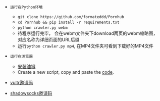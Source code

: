 
- ```运行在Python环境```
    - ```git clone https://github.com/formateddd/Pornhub ```
    - ```cd Pornhub && pip install -r requirements.txt```
    - ```python crawler.py webm```
    - 待程序运行完毕， 会在webm文件夹下download两页的webm缩略图，对应名称为详细页面的URL后缀
    - 运行```python crawler.py mp4```, 在MP4文件夹可看到下载好的MP4文件

- ```运行在浏览器```
    - [安装油猴](http://tampermonkey.net/)
    - Create a new script, copy and paste the [code](https://raw.githubusercontent.com/formateddd/pornhub/master/tampermonkey.js).
    

- [vultr邀请码](https://www.vultr.com/?ref=7378179)
- [shadowsocks邀请码](https://portal.shadowsocks.nl/aff.php?aff=24252)

